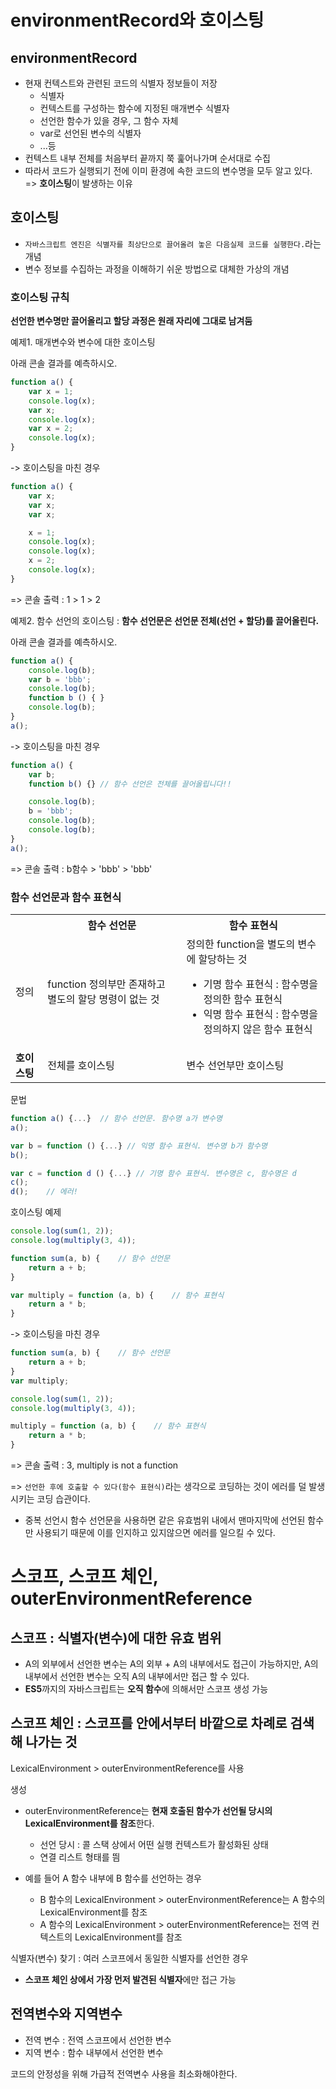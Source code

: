 # environmentRecord와 호이스팅
## environmentRecord
* 현재 컨텍스트와 관련된 코드의 식별자 정보들이 저장
    * 식별자
    * 컨텍스트를 구성하는 함수에 지정된 매개변수 식별자
    * 선언한 함수가 있을 경우, 그 함수 자체
    * var로 선언된 변수의 식별자
    * ...등
* 컨텍스트 내부 전체를 처음부터 끝까지 쭉 훑어나가며 순서대로 수집
* 따라서 코드가 실행되기 전에 이미 환경에 속한 코드의 변수명을 모두 알고 있다. => **호이스팅**이 발생하는 이유

## 호이스팅
* `자바스크립트 엔진은 식별자를 최상단으로 끌어올려 놓은 다음실제 코드를 실행한다.`라는 개념
* 변수 정보를 수집하는 과정을 이해하기 쉬운 방법으로 대체한 가상의 개념

### 호이스팅 규칙
**선언한 변수명만 끌어올리고 할당 과정은 원래 자리에 그대로 남겨둠**

예제1. 매개변수와 변수에 대한 호이스팅

아래 콘솔 결과를 예측하시오.
```javascript
function a() {
    var x = 1;
    console.log(x);
    var x;
    console.log(x);
    var x = 2;
    console.log(x);
}
```

-> 호이스팅을 마친 경우
```javascript
function a() {
    var x;
    var x;
    var x;

    x = 1;
    console.log(x);
    console.log(x);
    x = 2;
    console.log(x);
}
```

=> 콘솔 출력 : 1 > 1 > 2

예제2. 함수 선언의 호이스팅
: **함수 선언문은 선언문 전체(선언 + 할당)를 끌어올린다.**

아래 콘솔 결과를 예측하시오.
```javascript
function a() {
    console.log(b);
    var b = 'bbb';
    console.log(b);
    function b () { }
    console.log(b);
}
a();
```

-> 호이스팅을 마친 경우
```javascript
function a() {
    var b;
    function b() {} // 함수 선언은 전체를 끌어올립니다!!

    console.log(b);
    b = 'bbb';
    console.log(b);
    console.log(b);
}
a();
```

=> 콘솔 출력 : b함수 > 'bbb' > 'bbb'

### 함수 선언문과 함수 표현식
<table>
    <tr>
        <th></th>
        <th>함수 선언문</th>
        <th>함수 표현식</th>
    </tr>
    <tr>
        <td>정의</td>
        <td>function 정의부만 존재하고 별도의 할당 명령이 없는 것</td>
        <td>
            정의한 function을 별도의 변수에 할당하는 것
            <ul>
                <li>기명 함수 표현식 : 함수명을 정의한 함수 표현식</li>
                <li>익명 함수 표현식 : 함수명을 정의하지 않은 함수 표현식</li>
            </ul>
        </td>
    </tr>
    <tr>
        <td><b>호이스팅</b></td>
        <td>전체를 호이스팅</td>
        <td>변수 선언부만 호이스팅</td>
    </tr>
</table>

문법
```javascript
function a() {...}  // 함수 선언문. 함수명 a가 변수명
a();

var b = function () {...} // 익명 함수 표현식. 변수명 b가 함수명
b();

var c = function d () {...} // 기명 함수 표현식. 변수명은 c, 함수명은 d
c();
d();    // 에러!
```

호이스팅 예제
```javascript
console.log(sum(1, 2));
console.log(multiply(3, 4));

function sum(a, b) {    // 함수 선언문
    return a + b;
}

var multiply = function (a, b) {    // 함수 표현식
    return a * b;
}
```

-> 호이스팅을 마친 경우
```javascript
function sum(a, b) {    // 함수 선언문
    return a + b;
}
var multiply;

console.log(sum(1, 2));
console.log(multiply(3, 4));

multiply = function (a, b) {    // 함수 표현식
    return a * b;
}
```

=> 콘솔 출력 : 3, multiply is not a function

=> `선언한 후에 호출할 수 있다(함수 표현식)`라는 생각으로 코딩하는 것이 에러를 덜 발생시키는 코딩 습관이다.

* 중복 선언시 함수 선언문을 사용하면 같은 유효범위 내에서 맨마지막에 선언된 함수만 사용되기 때문에 이를 인지하고 있지않으면 에러를 일으킬 수 있다.

# 스코프, 스코프 체인, outerEnvironmentReference

## 스코프 : 식별자(변수)에 대한 유효 범위
* A의 외부에서 선언한 변수는 A의 외부 + A의 내부에서도 접근이 가능하지만, A의 내부에서 선언한 변수는 오직 A의 내부에서만 접근 할 수 있다.
* **ES5**까지의 자바스크립트는 **오직 함수**에 의해서만 스코프 생성 가능

## 스코프 체인 : 스코프를 안에서부터 바깥으로 차례로 검색해 나가는 것
LexicalEnvironment > outerEnvironmentReference를 사용

생성
* outerEnvironmentReference는 **현재 호출된 함수가 선언될 당시의 LexicalEnvironment를 참조**한다.
  * 선언 당시 : 콜 스택 상에서 어떤 실행 컨텍스트가 활성화된 상태
  * 연결 리스트 형태를 띔

* 예를 들어 A 함수 내부에 B 함수를 선언하는 경우
  * B 함수의 LexicalEnvironment > outerEnvironmentReference는 A 함수의 LexicalEnvironment를 참조
  * A 함수의 LexicalEnvironment > outerEnvironmentReference는 전역 컨텍스트의 LexicalEnvironment를 참조

식별자(변수) 찾기 : 여러 스코프에서 동일한 식별자를 선언한 경우
* **스코프 체인 상에서 가장 먼저 발견된 식별자**에만 접근 가능

## 전역변수와 지역변수
* 전역 변수 : 전역 스코프에서 선언한 변수
* 지역 변수 : 함수 내부에서 선언한 변수

코드의 안정성을 위해 가급적 전역변수 사용을 최소화해야한다.
